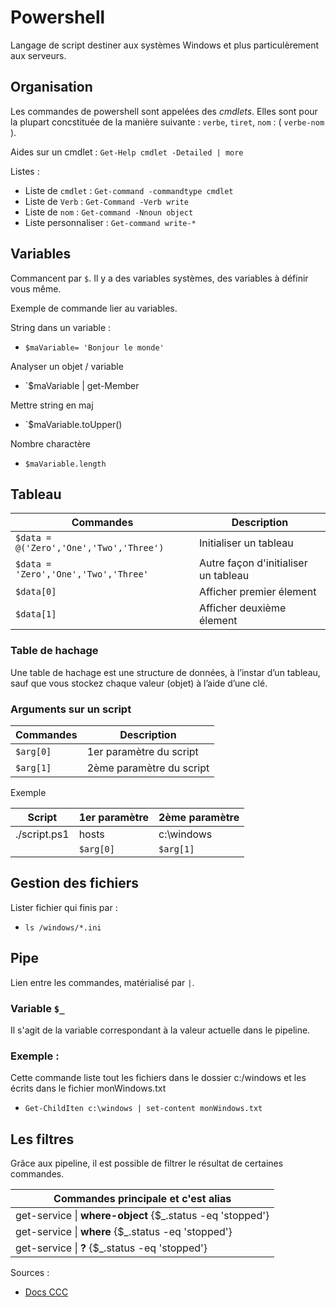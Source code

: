 # Powershell

Langage de script destiner aux systèmes Windows et plus particulèrement aux serveurs.

## Organisation 

Les commandes de powershell sont appelées des *cmdlets*. Elles sont pour la plupart concstituée de la manière suivante : `verbe`, `tiret`, `nom` : ( `verbe-nom` ).

Aides sur un cmdlet : `Get-Help cmdlet -Detailed | more`

Listes :

- Liste de `cmdlet` : `Get-command -commandtype cmdlet`
- Liste de `Verb` : `Get-Command -Verb write`
- Liste de `nom` : `Get-command -Nnoun object`
- Liste personnaliser : `Get-command write-*`


## Variables

Commancent par `$`.
Il y a des variables systèmes, des variables à définir vous même.

Exemple de commande lier au variables.

String dans un variable :

- `$maVariable= 'Bonjour le monde'`

Analyser un objet / variable

- `$maVariable | get-Member

Mettre string en maj

- `$maVariable.toUpper()

Nombre charactère

- `$maVariable.length`


## Tableau 

| Commandes | Description |
| ---- | ---- |
| `$data = @('Zero','One','Two','Three')`| Initialiser un tableau |
| `$data = 'Zero','One','Two','Three'` | Autre façon d'initialiser un tableau | 
| `$data[0]` | Afficher premier élement |
| `$data[1]` | Afficher deuxième élement |

### Table de hachage

Une table de hachage est une structure de données, à l’instar d’un tableau, sauf que vous stockez chaque valeur (objet) à l’aide d’une clé. 

### Arguments sur un script

| Commandes | Description |
| -----|--- |
| `$arg[0]` | 1er paramètre du script | 
| `$arg[1]`| 2ème paramètre du script |

Exemple

| Script | 1er paramètre | 2ème paramètre |
| ----|----|---|
./script.ps1 | hosts | c:\windows |
| | `$arg[0]` | `$arg[1]`|


## Gestion des fichiers

Lister fichier qui finis par :

- `ls /windows/*.ini`

## Pipe

Lien entre les commandes, matérialisé par `|`.

### Variable `$_`

Il s'agit de la variable correspondant à la valeur actuelle dans le pipeline.


### Exemple :

Cette commande liste tout les fichiers dans le dossier c:/windows et les écrits dans le fichier monWindows.txt

- `Get-ChildIten c:\windows | set-content monWindows.txt`

## Les filtres

Grâce aux pipeline, il est possible de filtrer le résultat de certaines commandes.



| Commandes principale et c'est alias |
| ----- |
| get-service &#124; **where-object** {$_.status -eq 'stopped'} |
| get-service &#124; **where** {$_.status -eq 'stopped'} |
| get-service &#124; **?** {$_.status -eq 'stopped'} |



Sources :

- [Docs CCC](images/Powershell.pdf)